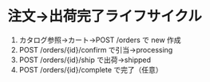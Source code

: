 # 注文→出荷完了ライフサイクル
1) カタログ参照→カート→POST /orders で new 作成
2) POST /orders/{id}/confirm で引当→processing
3) POST /orders/{id}/ship で出荷→shipped
4) POST /orders/{id}/complete で完了（任意）
